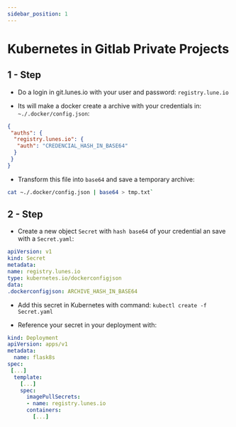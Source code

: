 ```yaml
---
sidebar_position: 1
---
```

# Kubernetes in Gitlab Private Projects

## 1 - Step

- Do a login in git.lunes.io with your user and password: `registry.lune.io`

- Its will make a docker create a archive with your credentials in: `~./.docker/config.json`:

```json
{
 "auths": {
  "registry.lunes.io": {
   "auth": "CREDENCIAL_HASH_IN_BASE64"
  }
 }
}
```

- Transform this file into `base64` and save a temporary archive:

```bash
cat ~./.docker/config.json | base64 > tmp.txt`
```

## 2 - Step

- Create a new object `Secret` with `hash base64` of your credential an save with a `Secret.yaml`:

```yaml
apiVersion: v1
kind: Secret
metadata:
name: registry.lunes.io
type: kubernetes.io/dockerconfigjson
data:
.dockerconfigjson: ARCHIVE_HASH_IN_BASE64
```

- Add this secret in Kubernetes with command:  `kubectl create -f Secret.yaml`

- Reference your secret in your deployment with:

```yaml
kind: Deployment
apiVersion: apps/v1
metadata:
  name: flask8s
spec:
 [...]
  template:
    [...]
    spec:
      imagePullSecrets:
      - name: registry.lunes.io
      containers:
        [...]
```
